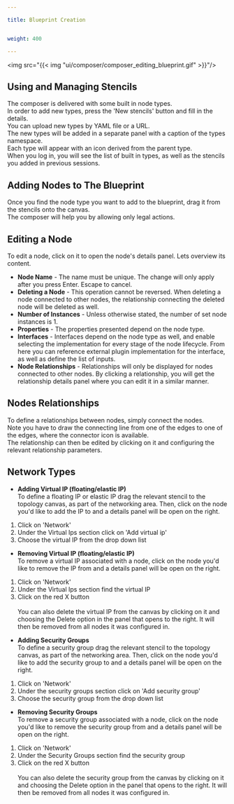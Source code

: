 ```yaml
---

title: Blueprint Creation


weight: 400

---
```


<img src="{{< img "ui/composer/composer_editing_blueprint.gif" >}}"/>


## Using and Managing Stencils

The composer is delivered with some built in node types.<br/>
In order to add new types, press the 'New stencils' button and fill in the details.<br/>
You can upload new types by YAML file or a URL. <br/>
The new types will be added in a separate panel with a caption of the types namespace.<br/>
Each type will appear with an icon derived from the parent type.<br/>
When you log in, you will see the list of built in types, as well as the stencils you added in previous sessions.

## Adding Nodes to The Blueprint

Once you find the node type you want to add to the blueprint, drag it from the stencils onto the canvas. <br/>
The composer will help you by allowing only legal actions.<br/>


## Editing a Node

To edit a node, click on it to open the node's details panel. Lets overview its content.

 - **Node Name** - The name must be unique. The change will only apply after you press Enter. Escape to cancel.
 - **Deleting a Node** - This operation cannot be reversed. When deleting a node connected to other nodes, the relationship connecting the deleted node will be deleted as well.<br/>
 - **Number of Instances** - Unless otherwise stated, the number of set node instances is 1.
 - **Properties** - The properties presented depend on the node type.
 - **Interfaces** - Interfaces depend on the node type as well, and enable selecting the implementation for every stage of the node lifecycle.
From here you can reference external plugin implementation for the interface, as well as define the list of inputs.
 - **Node Relationships** - Relationships will only be displayed for nodes connected to other nodes.
 By clicking a relationship, you will get the relationship details panel where you can edit it in a similar manner.

## Nodes Relationships

To define a relationships between nodes, simply connect the nodes.<br/>
Note you have to draw the connecting line from one of the edges to one of the edges, where the connector icon is available. <br/>
The relationship can then be edited by clicking on it and configuring the relevant relationship parameters.

## Network Types

 - **Adding Virtual IP (floating/elastic IP)<br>**
To define a floating IP or elastic IP drag the relevant stencil to the topology canvas, as part of the networking area.
Then, click on the node you'd like to add the IP to and a details panel will be open on the right.
  1. Click on 'Network'
  2. Under the Virtual Ips section click on 'Add virtual ip'
  3. Choose the virtual IP from the drop down list

 - **Removing Virtual IP (floating/elastic IP)**<br/>
   To remove a virtual IP associated with a node, click on the node you'd like to remove the IP from and a details panel will be open on the right.
  1. Click on 'Network'
  2. Under the Virtual Ips section find the virtual IP
  3. Click on the red X button<br/><br/>
 You can also delete the virtual IP from the canvas by clicking on it and choosing the Delete option in the panel that opens to the right. It will then be removed from all nodes it was configured in.

 - **Adding Security Groups** <br/>
To define a security group drag the relevant stencil to the topology canvas, as part of the networking area. Then, click on the node you'd like to add the security group to and a details panel will be open on the right.
  1. Click on 'Network'
  2. Under the security groups section click on 'Add security group'
  3. Choose the security group from the drop down list

 - **Removing Security Groups** <br/>
To remove a security group associated with a node, click on the node you'd like to remove the security group from and a details panel will be open on the right.
  1. Click on 'Network'
  2. Under the Security Groups section find the security group
  3. Click on the red X button<br/><br/>
You can also delete the security group from the canvas by clicking on it and choosing the Delete option in the panel that opens to the right. It will then be removed from all nodes it was configured in.





